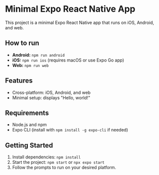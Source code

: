 # Minimal Expo React Native App

This project is a minimal Expo React Native app that runs on iOS, Android, and web.

## How to run

- **Android:** `npm run android`
- **iOS:** `npm run ios` (requires macOS or use Expo Go app)
- **Web:** `npm run web`

## Features
- Cross-platform: iOS, Android, and web
- Minimal setup: displays "Hello, world!"

## Requirements
- Node.js and npm
- Expo CLI (install with `npm install -g expo-cli` if needed)

## Getting Started
1. Install dependencies: `npm install`
2. Start the project: `npm start` or `npx expo start`
3. Follow the prompts to run on your desired platform.
